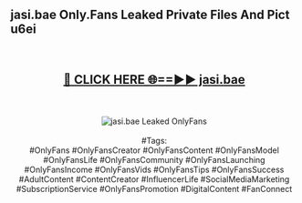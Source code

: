 <h2>jasi.bae Only.Fans Leaked Private Files And Pict u6ei</h2>
<br>
<div align="center">
<h2><a href="https://mediafiles.top/jasi.bae" rel="nofollow">🔴 CLICK HERE 🌐==►► jasi.bae</a></h2>
<br>
<br>
<a href="https://mediafiles.top/jasi.bae" rel="nofollow" data-target="animated-image.originalLink"><img src="https://i.ibb.co.com/WyWwxjT/player-gif2.gif" alt="jasi.bae Leaked OnlyFans" style="max-width: 100%; display: inline-block;" data-target="animated-image.originalImage"></a>
<br><br>
#Tags:
<br>
#OnlyFans #OnlyFansCreator #OnlyFansContent #OnlyFansModel #OnlyFansLife #OnlyFansCommunity #OnlyFansLaunching #OnlyFansIncome #OnlyFansVids #OnlyFansTips #OnlyFansSuccess #AdultContent #ContentCreator #InfluencerLife #SocialMediaMarketing #SubscriptionService #OnlyFansPromotion #DigitalContent #FanConnect
</div>
<br>